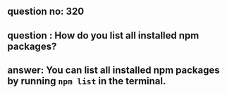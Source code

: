 
      
## question no: 320

## question : How do you list all installed npm packages?

## answer: You can list all installed npm packages by running `npm list` in the terminal.
      